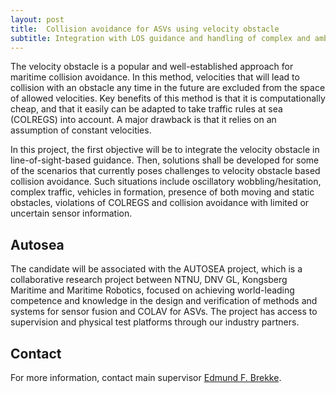 ```yaml
---
layout: post
title:  Collision avoidance for ASVs using velocity obstacle 
subtitle: Integration with LOS guidance and handling of complex and ambiguous situations.
---
```

The velocity obstacle is a popular and well-established approach for maritime collision avoidance. In this method, velocities that will lead to collision with an obstacle any time in the future are excluded from the space of allowed velocities. Key benefits of this method is that it is computationally cheap, and that it easily can be adapted to take traffic rules at sea (COLREGS) into account. A major drawback is that it relies on an assumption of constant velocities.

In this project, the first objective will be to integrate the velocity obstacle in line-of-sight-based guidance. Then, solutions shall be developed for some of the scenarios that currently poses challenges to velocity obstacle based collision avoidance. Such situations include oscillatory wobbling/hesitation, complex traffic, vehicles in formation, presence of both moving and static obstacles, violations of COLREGS and collision avoidance with limited or uncertain sensor information.

## Autosea
The candidate will be associated with the AUTOSEA project, which is a collaborative research project between NTNU, DNV GL, Kongsberg Maritime and Maritime Robotics, focused on achieving world-leading competence and knowledge in the design and verification of methods and systems for sensor fusion and COLAV for ASVs. The project has access to supervision and physical test platforms through our industry partners.

## Contact
For more information, contact main supervisor [Edmund F. Brekke](http://www.ntnu.no/ansatte/edmundfo).
